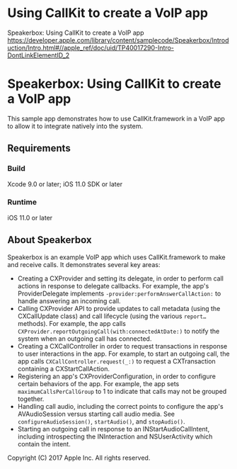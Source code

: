 # Using CallKit to create a VoIP app
Speakerbox: Using CallKit to create a VoIP app
https://developer.apple.com/library/content/samplecode/Speakerbox/Introduction/Intro.html#//apple_ref/doc/uid/TP40017290-Intro-DontLinkElementID_2

# Speakerbox: Using CallKit to create a VoIP app

This sample app demonstrates how to use CallKit.framework in a VoIP app to allow it to integrate natively into the system.

## Requirements

### Build

Xcode 9.0 or later; iOS 11.0 SDK or later

### Runtime

iOS 11.0 or later

## About Speakerbox

Speakerbox is an example VoIP app which uses CallKit.framework to make and receive calls. It demonstrates several key areas:

- Creating a CXProvider and setting its delegate, in order to perform call actions in response to delegate callbacks. For example, the app's ProviderDelegate implements `-provider:performAnswerCallAction:` to handle answering an incoming call.
- Calling CXProvider API to provide updates to call metadata (using the CXCallUpdate class) and call lifecycle (using the various `report…` methods). For example, the app calls `CXProvider.reportOutgoingCall(with:connectedAtDate:)` to notify the system when an outgoing call has connected.
- Creating a CXCallController in order to request transactions in response to user interactions in the app. For example, to start an outgoing call, the app calls `CXCallController.request(_:)` to request a CXTransaction containing a CXStartCallAction.
- Registering an app's CXProviderConfiguration, in order to configure certain behaviors of the app. For example, the app sets `maximumCallsPerCallGroup` to 1 to indicate that calls may not be grouped together.
- Handling call audio, including the correct points to configure the app's AVAudioSession versus starting call audio media. See `configureAudioSession()`, `startAudio()`, and `stopAudio()`.
- Starting an outgoing call in response to an INStartAudioCallIntent, including introspecting the INInteraction and NSUserActivity which contain the intent.

Copyright (C) 2017 Apple Inc. All rights reserved.

